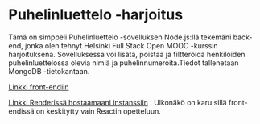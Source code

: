 # Puhelinluettelo -harjoitus

Tämä on simppeli Puhelinluettelo -sovelluksen Node.js:llä tekemäni back-end, jonka olen tehnyt Helsinki Full Stack Open MOOC -kurssin harjoituksena. Sovelluksessa voi lisätä, poistaa ja filtteröidä henkilöiden puhelinluettelossa olevia nimiä ja puhelinnumeroita.Tiedot tallenetaan MongoDB -tietokantaan.

[Linkki front-endiin](https://github.com/nkahe/puhelinluettelo)

[Linkki Renderissä hostaamaani instanssiin](https://puhelinluettelo-backend-egxf.onrender.com) . Ulkonäkö on karu sillä front-endissä on keskitytty vain Reactin opetteluun.

